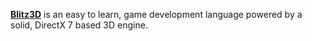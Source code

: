 [**Blitz3D**](https://blitzresearch.itch.io/blitz3d) is an easy to learn, game development language powered by a solid, DirectX 7 based 3D engine. 


